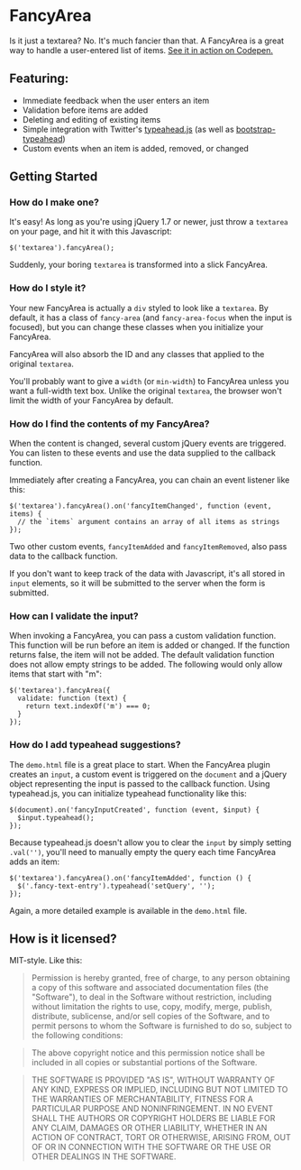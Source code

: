 # FancyArea

Is it just a textarea? No. It's much fancier than that. A FancyArea is a great way to handle a user-entered list of items. [See it in action on Codepen.](http://codepen.io/mlms13/full/rCnDK)

## Featuring:

- Immediate feedback when the user enters an item
- Validation before items are added
- Deleting and editing of existing items
- Simple integration with Twitter's [typeahead.js](http://twitter.github.io/typeahead.js/) (as well as [bootstrap-typeahead](http://twitter.github.io/bootstrap/javascript.html#typeahead))
- Custom events when an item is added, removed, or changed

## Getting Started

### How do I make one?

It's easy! As long as you're using jQuery 1.7 or newer, just throw a `textarea` on your page, and hit it with this Javascript:

```
$('textarea').fancyArea();
```

Suddenly, your boring `textarea` is transformed into a slick FancyArea.

### How do I style it?

Your new FancyArea is actually a `div` styled to look like a `textarea`. By default, it has a class of `fancy-area` (and `fancy-area-focus` when the input is focused), but you can change these classes when you initialize your FancyArea.

FancyArea will also absorb the ID and any classes that applied to the original `textarea`.

You'll probably want to give a `width` (or `min-width`) to FancyArea unless you want a full-width text box. Unlike the original `textarea`, the browser won't limit the width of your FancyArea by default.

### How do I find the contents of my FancyArea?

When the content is changed, several custom jQuery events are triggered. You can listen to these events and use the data supplied to the callback function.

Immediately after creating a FancyArea, you can chain an event listener like this:

```
$('textarea').fancyArea().on('fancyItemChanged', function (event, items) {
  // the `items` argument contains an array of all items as strings
});
```

Two other custom events, `fancyItemAdded` and `fancyItemRemoved`, also pass data to the callback function.

If you don't want to keep track of the data with Javascript, it's all stored in `input` elements, so it will be submitted to the server when the form is submitted.

### How can I validate the input?

When invoking a FancyArea, you can pass a custom validation function. This function will be run before an item is added or changed. If the function returns false, the item will not be added. The default validation function does not allow empty strings to be added. The following would only allow items that start with "m":

```
$('textarea').fancyArea({
  validate: function (text) {
    return text.indexOf('m') === 0;
  }
});
```

### How do I add typeahead suggestions?

The `demo.html` file is a great place to start. When the FancyArea plugin creates an `input`, a custom event is triggered on the `document` and a jQuery object representing the input is passed to the callback function.  Using typeahead.js, you can initialize typeahead functionality like this:

```
$(document).on('fancyInputCreated', function (event, $input) {
  $input.typeahead();
});
```

Because typeahead.js doesn't allow you to clear the `input` by simply setting `.val('')`, you'll need to manually empty the query each time FancyArea adds an item:

```
$('textarea').fancyArea().on('fancyItemAdded', function () {
  $('.fancy-text-entry').typeahead('setQuery', '');
});
```

Again, a more detailed example is available in the `demo.html` file.

## How is it licensed?

MIT-style. Like this:

> Permission is hereby granted, free of charge, to any person obtaining a copy
of this software and associated documentation files (the "Software"), to deal
in the Software without restriction, including without limitation the rights
to use, copy, modify, merge, publish, distribute, sublicense, and/or sell
copies of the Software, and to permit persons to whom the Software is
furnished to do so, subject to the following conditions:

> The above copyright notice and this permission notice shall be included in
all copies or substantial portions of the Software.

> THE SOFTWARE IS PROVIDED "AS IS", WITHOUT WARRANTY OF ANY KIND, EXPRESS OR
IMPLIED, INCLUDING BUT NOT LIMITED TO THE WARRANTIES OF MERCHANTABILITY,
FITNESS FOR A PARTICULAR PURPOSE AND NONINFRINGEMENT. IN NO EVENT SHALL THE
AUTHORS OR COPYRIGHT HOLDERS BE LIABLE FOR ANY CLAIM, DAMAGES OR OTHER
LIABILITY, WHETHER IN AN ACTION OF CONTRACT, TORT OR OTHERWISE, ARISING FROM,
OUT OF OR IN CONNECTION WITH THE SOFTWARE OR THE USE OR OTHER DEALINGS IN
THE SOFTWARE.
